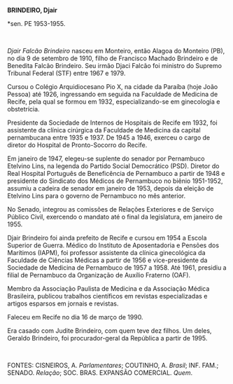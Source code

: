 **BRINDEIRO, Djair**

\*sen. PE 1953-1955.

 

*Djair Falcão Brindeiro* nasceu em Monteiro, então Alagoa do Monteiro
(PB), no dia 9 de setembro de 1910, filho de Francisco Machado Brindeiro
e de Benedita Falcão Brindeiro. Seu irmão Djaci Falcão foi ministro do
Supremo Tribunal Federal (STF) entre 1967 e 1979.

Cursou o Colégio Arquidiocesano Pio X, na cidade da Paraíba (hoje João
Pessoa) até 1926, ingressando em seguida na Faculdade de Medicina de
Recife, pela qual se formou em 1932, especializando-se em ginecologia e
obstetrícia.

Presidente da Sociedade de Internos de Hospitais de Recife em 1932, foi
assistente da clínica cirúrgica da Faculdade de Medicina da capital
pernambucana entre 1935 e 1937. De 1945 a 1946, exerceu o cargo de
diretor do Hospital de Pronto-Socorro do Recife.

Em janeiro de 1947, elegeu-se suplente do senador por Pernambuco
Etelvino Lins, na legenda do Partido Social Democrático (PSD). Diretor
do Real Hospital Português de Beneficência de Pernambuco a partir de
1948 e presidente do Sindicato dos Médicos de Pernambuco no biênio
1951-1952, assumiu a cadeira de senador em janeiro de 1953, depois da
eleição de Etelvino Lins para o governo de Pernambuco no mês anterior.

No Senado, integrou as comissões de Relações Exteriores e de Serviço
Público Civil, exercendo o mandato até o final da legislatura, em
janeiro de 1955.

Djair Brindeiro foi ainda prefeito de Recife e cursou em 1954 a Escola
Superior de Guerra. Médico do Instituto de Aposentadoria e Pensões dos
Marítimos (IAPM), foi professor assistente da clínica ginecológica da
Faculdade de Ciências Médicas a partir de 1956 e vice-presidente da
Sociedade de Medicina de Pernambuco de 1957 a 1958. Até 1961, presidiu a
filial de Pernambuco da Organização de Auxílio Fraterno (OAF).

Membro da Associação Paulista de Medicina e da Associação Médica
Brasileira, publicou trabalhos científicos em revistas especializadas e
artigos esparsos em jornais e revistas.

Faleceu em Recife no dia 16 de março de 1990.     

Era casado com Judite Brindeiro, com quem teve dez filhos. Um deles,
Geraldo Brindeiro, foi procurador-geral da República a partir de 1995.

 

FONTES: CISNEIROS, A. *Parlamentares*; COUTINHO, A. *Brasil*; INF. FAM.;
SENADO. *Relação*; SOC. BRAS. EXPANSÃO COMERCIAL. *Quem*.

 
